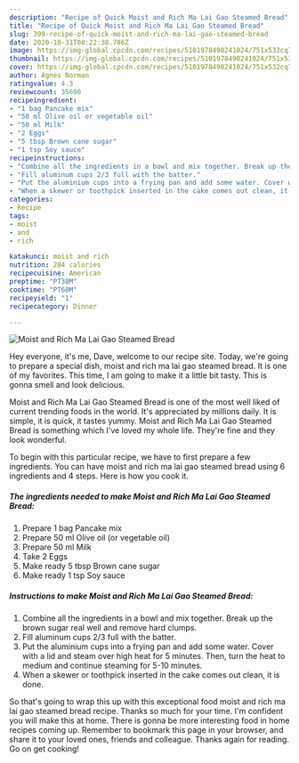 ```yaml
---
description: "Recipe of Quick Moist and Rich Ma Lai Gao Steamed Bread"
title: "Recipe of Quick Moist and Rich Ma Lai Gao Steamed Bread"
slug: 399-recipe-of-quick-moist-and-rich-ma-lai-gao-steamed-bread
date: 2020-10-31T08:22:38.786Z
image: https://img-global.cpcdn.com/recipes/5101978490241024/751x532cq70/moist-and-rich-ma-lai-gao-steamed-bread-recipe-main-photo.jpg
thumbnail: https://img-global.cpcdn.com/recipes/5101978490241024/751x532cq70/moist-and-rich-ma-lai-gao-steamed-bread-recipe-main-photo.jpg
cover: https://img-global.cpcdn.com/recipes/5101978490241024/751x532cq70/moist-and-rich-ma-lai-gao-steamed-bread-recipe-main-photo.jpg
author: Agnes Norman
ratingvalue: 4.3
reviewcount: 35690
recipeingredient:
- "1 bag Pancake mix"
- "50 ml Olive oil or vegetable oil"
- "50 ml Milk"
- "2 Eggs"
- "5 tbsp Brown cane sugar"
- "1 tsp Soy sauce"
recipeinstructions:
- "Combine all the ingredients in a bowl and mix together. Break up the brown sugar real well and remove hard clumps."
- "Fill aluminum cups 2/3 full with the batter."
- "Put the aluminium cups into a frying pan and add some water. Cover with a lid and steam over high heat for 5 minutes. Then, turn the heat to medium and continue steaming for 5-10 minutes."
- "When a skewer or toothpick inserted in the cake comes out clean, it is done."
categories:
- Recipe
tags:
- moist
- and
- rich

katakunci: moist and rich 
nutrition: 284 calories
recipecuisine: American
preptime: "PT30M"
cooktime: "PT60M"
recipeyield: "1"
recipecategory: Dinner

---
```



![Moist and Rich Ma Lai Gao Steamed Bread](https://img-global.cpcdn.com/recipes/5101978490241024/751x532cq70/moist-and-rich-ma-lai-gao-steamed-bread-recipe-main-photo.jpg)

Hey everyone, it's me, Dave, welcome to our recipe site. Today, we're going to prepare a special dish, moist and rich ma lai gao steamed bread. It is one of my favorites. This time, I am going to make it a little bit tasty. This is gonna smell and look delicious.

Moist and Rich Ma Lai Gao Steamed Bread is one of the most well liked of current trending foods in the world. It's appreciated by millions daily. It is simple, it is quick, it tastes yummy. Moist and Rich Ma Lai Gao Steamed Bread is something which I've loved my whole life. They're fine and they look wonderful.




To begin with this particular recipe, we have to first prepare a few ingredients. You can have moist and rich ma lai gao steamed bread using 6 ingredients and 4 steps. Here is how you cook it.

<!--inarticleads1-->

##### The ingredients needed to make Moist and Rich Ma Lai Gao Steamed Bread:

1. Prepare 1 bag Pancake mix
1. Prepare 50 ml Olive oil (or vegetable oil)
1. Prepare 50 ml Milk
1. Take 2 Eggs
1. Make ready 5 tbsp Brown cane sugar
1. Make ready 1 tsp Soy sauce




<!--inarticleads2-->

##### Instructions to make Moist and Rich Ma Lai Gao Steamed Bread:

1. Combine all the ingredients in a bowl and mix together. Break up the brown sugar real well and remove hard clumps.
1. Fill aluminum cups 2/3 full with the batter.
1. Put the aluminium cups into a frying pan and add some water. Cover with a lid and steam over high heat for 5 minutes. Then, turn the heat to medium and continue steaming for 5-10 minutes.
1. When a skewer or toothpick inserted in the cake comes out clean, it is done.




So that's going to wrap this up with this exceptional food moist and rich ma lai gao steamed bread recipe. Thanks so much for your time. I'm confident you will make this at home. There is gonna be more interesting food in home recipes coming up. Remember to bookmark this page in your browser, and share it to your loved ones, friends and colleague. Thanks again for reading. Go on get cooking!
